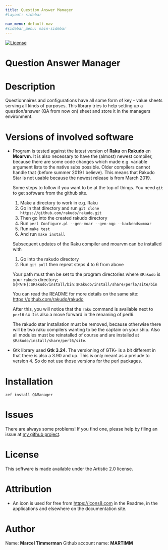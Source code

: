 ```yaml
---
title: Question Answer Manager
#layout: sidebar

nav_menu: default-nav
#sidebar_menu: main-sidebar
---
```


[![License](http://martimm.github.io/label/License-label.svg)](http://www.perlfoundation.org/artistic_license_2_0)

# Question Answer Manager

# Description

Questionnaires and configurations have all some form of key - value sheets serving all kinds of purposes. This library tries to help setting up a question/answer (QA from now on) sheet and store it in the managers environment.

# Versions of involved software

* Program is tested against the latest version of **Raku** on **Rakudo** en **Moarvm**. It is also necessary to have the (almost) newest compiler, because there are some code changes which made e.g. variable argument lists to the native subs possible. Older compilers cannot handle that (before summer 2019 I believe). This means that Rakudo Star is not usable because the newest release is from March 2019.

  Some steps to follow if you want to be at the top of things. You need `git` to get software from the github site.
  1) Make a directory to work in e.g. Raku
  2) Go in that directory and run `git clone https://github.com/rakudo/rakudo.git`
  3) Then go into the created rakudo directory
  4) Run `perl Configure.pl --gen-moar --gen-nqp --backends=moar`
  5) Run `make test`
  6) And run `make install`

  Subsequent updates of the Raku compiler and moarvm can be installed with
  1) Go into the rakudo directory
  2) Run `git pull`
  then repeat steps 4 to 6 from above

  Your path must then be set to the program directories where `$Rakudo` is your  `rakudo` directory;
  `${PATH}:$Rakudo/install/bin:$Rakudo/install/share/perl6/site/bin`

  You can read the README for more details on the same site: https://github.com/rakudo/rakudo

  After this, you will notice that the `raku` command is available next to `perl6` so it is also a move forward in the renaming of perl6.

  The rakudo star installation must be removed, because otherwise there will be two raku compilers wanting to be the captain on your ship. Also all modules must be reinstalled of course and are installed at `$Rakudo/install/share/perl6/site`.

* Gtk library used **Gtk 3.24**. The versioning of GTK+ is a bit different in that there is also a 3.90 and up. This is only meant as a prelude to version 4. So do not use those versions for the perl packages.

# Installation

`zef install QAManager`

# Issues

There are always some problems! If you find one, please help by filing an issue at [my github project](https://github.com/MARTIMM/qa-manager/issues).

# License

This software is made available under the Artistic 2.0 license.

# Attribution

* An icon is used for free from https://icons8.com in the Readme, in the applications and elsewhere on the documentation site.

# Author

Name: **Marcel Timmerman**
Github account name: **MARTIMM**
